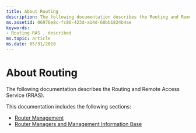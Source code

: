 ```yaml
---
title: About Routing
description: The following documentation describes the Routing and Remote Access Service (RRAS).
ms.assetid: 06976e8c-fc86-423d-a14d-60bb1824b4ae
keywords:
- Routing RAS , described
ms.topic: article
ms.date: 05/31/2018
---
```


# About Routing

The following documentation describes the Routing and Remote Access Service (RRAS).

This documentation includes the following sections:

-   [Router Management](about-router-management.md)
-   [Router Managers and Management Information Base](https://docs.microsoft.com/windows/desktop/RRAS/about-router-management-with-mib)

 

 




